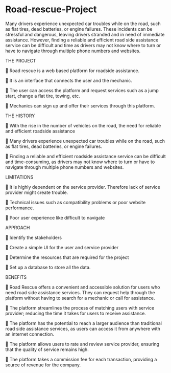 # Road-rescue-Project

Many drivers experience unexpected car troubles while on the road, such as flat tires, dead batteries, or engine failures. These incidents can be stressful and dangerous, leaving drivers stranded and in need of immediate assistance. However, finding a reliable and efficient road side assistance service can be difficult and time as drivers may not know where to turn or have to navigate through multiple phone numbers and websites.


THE PROJECT

 Road rescue is a web based platform for roadside assistance.

 It is an interface that connects the user and the mechanic.

 The user can access the platform and request services such as a jump start, change a flat tire, towing, etc.

 Mechanics can sign up and offer their services through this platform.


THE HISTORY

 With the rise in the number of vehicles on the road, the need for reliable and efficient roadside assistance

 Many drivers experience unexpected car troubles while on the road, such as flat tires, dead batteries, or engine failures.

 Finding a reliable and efficient roadside assistance service can be difficult and time-consuming, as drivers may not know where to turn or have to navigate through multiple phone numbers and websites.


LIMITATIONS

 It is highly dependent on the service provider. Therefore lack of service provider might create trouble.

 Technical issues such as compatibility problems or poor website performance.

 Poor user experience like difficult to navigate


APPROACH

 Identify the stakeholders

 Create a simple UI for the user and service provider

 Determine the resources that are required for the project

 Set up a database to store all the data.


BENEFITS

 Road Rescue offers a convenient and accessible solution for users who need road side assistance services. They can request help through the platform without having to search for a mechanic or call for assistance.

 The platform streamlines the process of matching users with service provider; reducing the time it takes for users to receive assistance.

 The platform has the potential to reach a larger audience than traditional road side assistance services, as users can access it from anywhere with an internet connection.

 The platform allows users to rate and review service provider, ensuring that the quality of service remains high.

 The platform takes a commission fee for each transaction, providing a source of revenue for the company.
